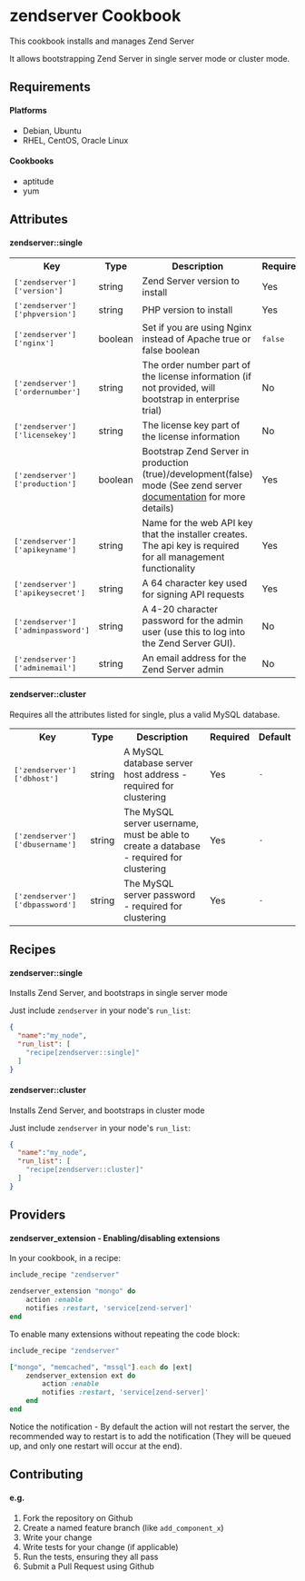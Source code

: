 zendserver Cookbook
====================
This cookbook installs and manages Zend Server

It allows bootstrapping Zend Server in single server mode or cluster mode.

Requirements
------------

#### Platforms
- Debian, Ubuntu
- RHEL, CentOS, Oracle Linux

#### Cookbooks
- aptitude
- yum

Attributes
----------

#### zendserver::single
<table>
  <tr>
    <th>Key</th>
    <th>Type</th>
    <th>Description</th>
    <th>Required</th>
    <th>Default</th>
  </tr>
  <tr>
    <td><tt>['zendserver']['version']</tt></td>
    <td>string</td>
    <td>Zend Server version to install</td>
    <td>Yes</td>
    <td><tt>6.2</tt></td>
  </tr>
  <tr>
    <td><tt>['zendserver']['phpversion']</tt></td>
    <td>string</td>
    <td>PHP version to install</td>
    <td>Yes</td>
    <td><tt>5.4</tt></td>
  </tr>
  <tr>
    <td><tt>['zendserver']['nginx']</tt></td>
    <td>boolean</td>
    <td>Set if you are using Nginx instead of Apache true or false boolean</td>
    <td><tt>false</tt></td>
  </tr>
  <tr>
    <td><tt>['zendserver']['ordernumber']</tt></td>
    <td>string</td>
    <td>The order number part of the license information (if not provided, will bootstrap in enterprise trial)</td>
    <td>No</td>
    <td><tt>-</tt></td>
  </tr>
  <tr>
    <td><tt>['zendserver']['licensekey']</tt></td>
    <td>string</td>
    <td>The license key part of the license information</td>
    <td>No</td>
    <td><tt>-</tt></td>
  </tr>
  <tr>
    <td><tt>['zendserver']['production']</tt></td>
    <td>boolean</td>
    <td>Bootstrap Zend Server in production (true)/development(false) mode (See zend server <a href="http://files.zend.com/help/Zend-Server/zend-server.htm#launching_zend_server.htm">documentation</a> for more details)</td>
    <td>Yes</td>
    <td><tt>TRUE</tt></td>
  </tr>
  <tr>
    <td><tt>['zendserver']['apikeyname']</tt></td>
    <td>string</td>
    <td>Name for the web API key that the installer creates. The api key is required for all management functionality</td>
    <td>Yes</td>
    <td><tt>-</tt></td>
  </tr>
  <tr>
    <td><tt>['zendserver']['apikeysecret']</tt></td>
    <td>string</td>
    <td>A 64 character key used for signing API requests</td>
    <td>Yes</td>
    <td><tt>-</tt></td>
  </tr>
  <tr>
    <td><tt>['zendserver']['adminpassword']</tt></td>
    <td>string</td>
    <td>A 4-20 character password for the admin user (use this to log into the Zend Server GUI).</a</td>
    <td>No</td>
    <td><tt>p2ssw0rd1</tt></td>
  </tr>
  <tr>
    <td><tt>['zendserver']['adminemail']</tt></td>
    <td>string</td>
    <td>An email address for the Zend Server admin</td>
    <td>No</td>
    <td><tt>-</tt></td>
  </tr>
</table>

#### zendserver::cluster
Requires all the attributes listed for single, plus a valid MySQL database.

<table>
  <tr>
    <th>Key</th>
    <th>Type</th>
    <th>Description</th>
    <th>Required</th>
    <th>Default</th>
  </tr>
  <tr>
    <td><tt>['zendserver']['dbhost']</tt></td>
    <td>string</td>
    <td>A MySQL database server host address - required for clustering</td>
	<td>Yes</td>    
    <td><tt>-</tt></td>
  </tr>
  <tr>
    <td><tt>['zendserver']['dbusername']</tt></td>
    <td>string</td>
    <td>The MySQL server username, must be able to create a database - required for clustering</td>
	<td>Yes</td>    
    <td><tt>-</tt></td>
  </tr>
  <tr>
    <td><tt>['zendserver']['dbpassword']</tt></td>
    <td>string</td>
    <td>The MySQL server password - required for clustering</td>
	<td>Yes</td>    
    <td><tt>-</tt></td>
  </tr>

</table>

Recipes
-------
#### zendserver::single
Installs Zend Server, and bootstraps in single server mode

Just include `zendserver` in your node's `run_list`:

```json
{
  "name":"my_node",
  "run_list": [
    "recipe[zendserver::single]"
  ]
}
```

#### zendserver::cluster
Installs Zend Server, and bootstraps in cluster mode

Just include `zendserver` in your node's `run_list`:

```json
{
  "name":"my_node",
  "run_list": [
    "recipe[zendserver::cluster]"
  ]
}
```

Providers
---------
#### zendserver_extension - Enabling/disabling extensions

In your cookbook, in a recipe:

```ruby
include_recipe "zendserver"

zendserver_extension "mongo" do
	action :enable
	notifies :restart, 'service[zend-server]'
end
```

To enable many extensions without repeating the code block:
```ruby
include_recipe "zendserver"

["mongo", "memcached", "mssql"].each do |ext|
	zendserver_extension ext do
		action :enable
		notifies :restart, 'service[zend-server]'
	end
end
```

Notice the notification - By default the action will not restart the server, the recommended way to restart is to add the notification (They will be queued up, and only one restart will occur at the end).


Contributing
------------

#### e.g.
  1. Fork the repository on Github
  2. Create a named feature branch (like `add_component_x`)
  3. Write your change
  4. Write tests for your change (if applicable)
  5. Run the tests, ensuring they all pass
  6. Submit a Pull Request using Github
